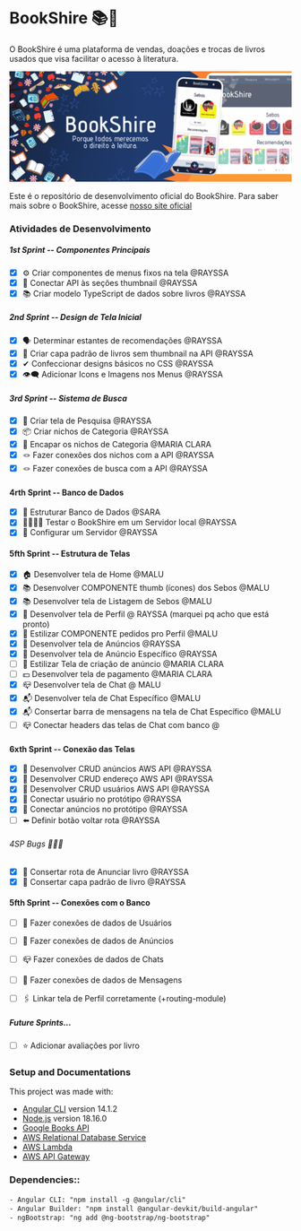 # BookShire 📚🌳

O BookShire é uma plataforma de vendas, doações e trocas de livros usados que visa facilitar o acesso à literatura.

![Banner Informativo do BookShire](/src/assets/banner.png)

Este é o repositório de desenvolvimento oficial do BookShire. Para saber mais sobre o BookShire, acesse [nosso site oficial](https://bookshire.vercel.app/)

### Atividades de Desenvolvimento

##### 1st Sprint -- Componentes Principais
- [x] ⚙️ Criar componentes de menus fixos na tela @RAYSSA
- [x] 🔗 Conectar API às seções thumbnail @RAYSSA
- [x] 📚 Criar modelo TypeScript de dados sobre livros @RAYSSA

##### 2nd Sprint -- Design de Tela Inicial
- [x] 🗣️ Determinar estantes de recomendações @RAYSSA
- [x] 📘 Criar capa padrão de livros sem thumbnail na API @RAYSSA
- [x] ✔ Confeccionar designs básicos no CSS @RAYSSA 
- [x] 👁️‍🗨️ Adicionar Icons e Imagens nos Menus @RAYSSA

##### 3rd Sprint -- Sistema de Busca
- [x] 🔎 Criar tela de Pesquisa @RAYSSA
- [x] 📦 Criar nichos de Categoria @RAYSSA
- [x] 💟 Encapar os nichos de Categoria @MARIA CLARA
- [x] 🪢 Fazer conexões dos nichos com a API @RAYSSA
- [x] 🪢 Fazer conexões de busca com a API @RAYSSA

#### 4rth Sprint -- Banco de Dados
- [x] 🔨 Estruturar Banco de Dados @SARA
- [x] 👹👹👹👹 Testar o BookShire em um Servidor local @RAYSSA
- [x] 👹 Configurar um Servidor @RAYSSA

#### 5fth Sprint -- Estrutura de Telas
- [x] 🏠 Desenvolver tela de Home @MALU
- [x] 📚 Desenvolver COMPONENTE thumb (ícones) dos Sebos @MALU
- [x] 📚 Desenvolver tela de Listagem de Sebos @MALU
- [x] 👤 Desenvolver tela de Perfil @ RAYSSA (marquei pq acho que está pronto)
- [x] 👤 Estilizar COMPONENTE pedidos pro Perfil @MALU
- [x] 📢 Desenvolver tela de Anúncios @RAYSSA
- [x] 📢 Desenvolver tela de Anúncio Específico @RAYSSA
- [ ] 📢 Estilizar Tela de criação de anúncio @MARIA CLARA
- [ ] 💵 Desenvolver tela de pagamento @MARIA CLARA
- [x] 📪 Desenvolver tela de Chat @ MALU
- [x] 📬 Desenvolver tela de Chat Específico @MALU
- [x] 📬 Consertar barra de mensagens na tela de Chat Específico @MALU
- [ ] 📪 Conectar headers das telas de Chat com banco @ 

#### 6xth Sprint -- Conexão das Telas
- [x] 🙌 Desenvolver CRUD anúncios AWS API @RAYSSA
- [x] 🙌 Desenvolver CRUD endereço AWS API @RAYSSA
- [x] 🙌 Desenvolver CRUD usuários AWS API @RAYSSA
- [x] 🙌 Conectar usuário no protótipo @RAYSSA
- [x] 🙌 Conectar anúncios no protótipo @RAYSSA
- [ ] ⬅️ Definir botão voltar rota @RAYSSA

###### 4SP Bugs 👾👾👾
- [x] 🎯 Consertar rota de Anunciar livro @RAYSSA
- [x] 📔 Consertar capa padrão de livro @RAYSSA

#### 5fth Sprint -- Conexões com o Banco
- [ ] 👤 Fazer conexões de dados de Usuários
- [ ] 📢 Fazer conexões de dados de Anúncios
- [ ] 📪 Fazer conexões de dados de Chats
- [ ] 📨 Fazer conexões de dados de Mensagens
- [ ] 🖇️ Linkar tela de Perfil corretamente (+routing-module)


##### Future Sprints...
- [ ] ⭐ Adicionar avaliações por livro 


### Setup and Documentations
This project was made with:
- [Angular CLI](https://github.com/angular/angular-cli) version 14.1.2
- [Node.js](https://nodejs.org/en/docs) version 18.16.0
- [Google Books API](https://developers.google.com/books)
- [AWS Relational Database Service](https://aws.amazon.com/rds/?trk=eca03f9c-ce0f-4704-b08e-e6fe66f1f54d&sc_channel=ps&ef_id=CjwKCAiA3aeqBhBzEiwAxFiOBi8x1R_S1-MRBsNIuq3sut86SOrih5aDofznWUIVQFLT6IP4ZOpS3xoCt-MQAvD_BwE:G:s&s_kwcid=AL!4422!3!548640877181!e!!g!!aws%20rds!12024809973!118832469809)
- [AWS Lambda](https://aws.amazon.com/pm/lambda/?trk=56f58804-91cd-4af4-98d4-afe277a57fd3&sc_channel=ps&ef_id=CjwKCAiA3aeqBhBzEiwAxFiOBr1fz1cyLtHgc7qp1qWNMpnqEjdUU9-7QoD1brKaXWGKrC1MRMLKIRoCQRoQAvD_BwE:G:s&s_kwcid=AL!4422!3!651510591822!e!!g!!aws%20lambda!19828231347!148480170233)
- [AWS API Gateway](https://aws.amazon.com/api-gateway/) 

### Dependencies::
    - Angular CLI: "npm install -g @angular/cli"
    - Angular Builder: "npm install @angular-devkit/build-angular"
    - ngBootstrap: "ng add @ng-bootstrap/ng-bootstrap"
